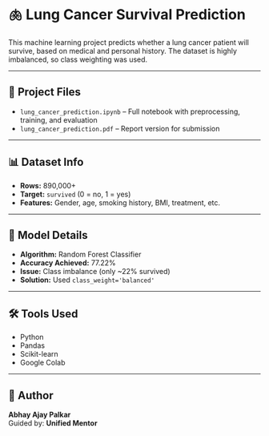 # 🫁 Lung Cancer Survival Prediction

This machine learning project predicts whether a lung cancer patient will survive, based on medical and personal history. The dataset is highly imbalanced, so class weighting was used.

---

## 📁 Project Files

- `lung_cancer_prediction.ipynb` – Full notebook with preprocessing, training, and evaluation
- `lung_cancer_prediction.pdf` – Report version for submission

---

## 📊 Dataset Info

- **Rows:** 890,000+  
- **Target:** `survived` (0 = no, 1 = yes)  
- **Features:** Gender, age, smoking history, BMI, treatment, etc.

---

## 🧠 Model Details

- **Algorithm:** Random Forest Classifier  
- **Accuracy Achieved:** 77.22%  
- **Issue:** Class imbalance (only ~22% survived)  
- **Solution:** Used `class_weight='balanced'`

---

## 🛠️ Tools Used

- Python
- Pandas
- Scikit-learn
- Google Colab

---

## 👤 Author

**Abhay Ajay Palkar**  
Guided by: **Unified Mentor**
